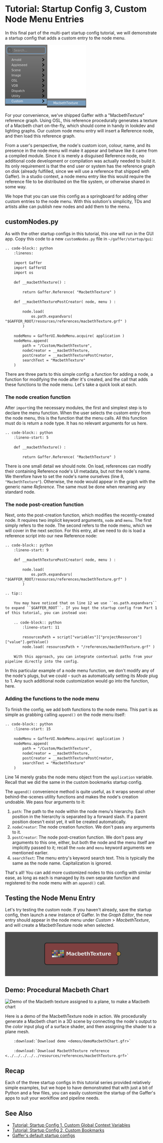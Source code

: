 # Tutorial: Startup Config 3, Custom Node Menu Entries # 

In this final part of the multi-part startup config tutorial, we will demonstrate a startup config that adds a custom entry to the node menu.

![A custom entry in the node menu](images/tutorialNodeMenuCustomEntry.png "A custom entry in the node menu")

For your convenience, we've shipped Gaffer with a "MacbethTexture" reference graph. Using OSL, this reference procedurally generates a texture of a Macbeth chart on-the-fly, which should come in handy in lookdev and lighting graphs. Our custom node menu entry will insert a Reference node, and then load this reference graph.

From a user's perspective, the node's custom icon, colour, name, and its presence in the node menu will make it appear and behave like it came from a compiled module. Since it is merely a disguised Reference node, no additional code development or compilation was actually needed to build it. Its only requirement is that the end user or system has the reference graph on disk (already fulfilled, since we will use a reference that shipped with Gaffer). In a studio context, a node menu entry like this would require the reference file to be distributed on the file system, or otherwise shared in some way.

We hope that you can use this config as a springboard for adding other custom entries to the node menu. With this solution's simplicity, TDs and artists alike can publish new nodes and add them to the menu.


## customNodes.py ##

As with the other startup configs in this tutorial, this one will run in the GUI app. Copy this code to a new `customNodes.py` file in `~/gaffer/startup/gui`:

```eval_rst
.. code-block:: python
    :linenos:

    import Gaffer
    import GafferUI
    import os
    
    def __macbethTexture() :
    
    	return Gaffer.Reference( "MacbethTexture" )
    
    def __macbethTexturePostCreator( node, menu ) :
    
    	node.load(
    		os.path.expandvars( "$GAFFER_ROOT/resources/references/macbethTexture.grf" )
    	)
    
    nodeMenu = GafferUI.NodeMenu.acquire( application )
    nodeMenu.append(
    	path = "/Custom/MacbethTexture",
    	nodeCreator = __macbethTexture,
    	postCreator = __macbethTexturePostCreator,
    	searchText = "MacbethTexture"
    )
```

There are three parts to this simple config: a function for adding a node, a function for modifying the node after it's created, and the call that adds these functions to the node menu. Let's take a quick look at each.


### The node creation function ###

After `import`ing the necessary modules, the first and simplest step is to declare the menu function. When the user selects the custom entry from the node menu, this is the function that the menu calls. All this function must do is return a node type. It has no relevant arguments for us here.

```eval_rst
.. code-block:: python
    :lineno-start: 5
    
    def __macbethTexture() :
    
    	return Gaffer.Reference( "MacbethTexture" )
```

There is one small detail we should note. On load, references can modify their containing Reference node's UI metadata, but not the node's name. We therefore have to set the node's name ourselves (line 8, `"MacbethTexture"`). Otherwise, the node would appear in the graph with the generic name _Reference_. The same must be done when renaming any standard node.


### The node post-creation function ###

Next, onto the post-creation function, which modifies the recently-created node. It requires two implicit keyword arguments, `node` and `menu`. The first simply refers to the node. The second refers to the node menu, which we will cover in the next section. For this entry, all we need to do is load a reference script into our new Reference node:

```eval_rst
.. code-block:: python
    :lineno-start: 9
    
    def __macbethTexturePostCreator( node, menu ) :
    
    	node.load(
    		os.path.expandvars( "$GAFFER_ROOT/resources/references/macbethTexture.grf" )
    	)
```

```eval_rst
.. tip::

    You may have noticed that on line 12 we use ``os.path.expandvars`` to expand ``$GAFFER_ROOT``. If you kept the startup config from Part 1 of this tutorial, you can instead use:

    .. code-block:: python
        :lineno-start: 11

        resourcesPath = script["variables"]["projectResources"]["value"].getValue()
        node.load( resourcesPath + "/references/macbethTexture.grf" )

    With this approach, you can integrate contextual paths from your pipeline directly into the config.
```

In this particular example of a node menu function, we don't modify any of the node's plugs, but we could – such as automatically setting its _Mode_ plug to 1. Any such additional node customization would go into the function, here.


### Adding the functions to the node menu ###

To finish the config, we add both functions to the node menu. This part is as simple as grabbing calling `append()` on the node menu itself:

```eval_rst
.. code-block:: python
    :lineno-start: 15

    nodeMenu = GafferUI.NodeMenu.acquire( application )
    nodeMenu.append(
    	path = "/Custom/MacbethTexture",
    	nodeCreator = __macbethTexture,
    	postCreator = __macbethTexturePostCreator,
    	searchText = "MacbethTexture"
    )
```

Line 14 merely grabs the node menu object from the `application` variable. Recall that we did the same in the custom bookmarks startup config.

The `append()` convenience method is quite useful, as it wraps several other behind-the-scenes utility functions and makes the node's creation undoable. We pass four arguments to it:

1. `path`: The path to the node within the node menu's hierarchy. Each position in the hierarchy is separated by a forward slash. If a parent position doesn't exist yet, it will be created automatically.
2. `nodeCreator`: The node creation function. We don't pass any arguments to it.
3. `postCreator`: The node post-creation function. We don't pass any arguments to this one, either, but both the node and the menu itself are implicitly passed to it; recall the `node` and `menu` keyword arguments we mentioned earlier.
4. `searchText`: The menu entry's keyword search text. This is typically the same as the node name. Capitalization is ignored.

That's all! You can add more customized nodes to this config with similar ease, as long as each is managed by its own separate function and registered to the node menu with an `append()` call.


## Testing the Node Menu Entry ##

Let's try testing the custom node. If you haven't already, save the startup config, then launch a new instance of Gaffer. In the _Graph Editor_, the new entry should appear in the node menu under _Custom_ > _MacbethTexture_, and will create a MacbethTexture node when selected.

![The MacbethTexture node in the Graph Editor](images/tutorialMacbethTextureNode.png "The MacbethTexture node in the Graph Editor")


## Demo: Procedural Macbeth Chart ##

![Demo of the Macbeth texture assigned to a plane, to make a Macbeth chart](images/demoMacbethChart.png "Demo of the Macbeth texture assigned to a plane, to make a Macbeth chart")

Here is a demo of the MacbethTexture node in action. We procedurally generate a Macbeth chart in a 3D scene by connecting the node's output to the _color_ input plug of a surface shader, and then assigning the shader to a plane mesh.

```eval_rst
    :download:`Download demo <demos/demoMacbethChart.gfr>`

    :download:`Download MacbethTexture reference <../../../../../resources/references/macbethTexture.grf>`
```


## Recap ##

Each of the three startup configs in this tutorial series provided relatively simple examples, but we hope to have demonstrated that with just a bit of Python and a few files, you can easily customize the startup of the Gaffer's apps to suit your worklflow and pipeline needs.


## See Also ##

- [Tutorial: Startup Config 1, Custom Global Context Variables](../CreatingConfigurationFiles1/index.md)
- [Tutorial: Startup Config 2, Custom Bookmarks](../CreatingConfigurationFiles2/index.md)
- [Gaffer's default startup configs](https://github.com/GafferHQ/gaffer/tree/!GAFFER_VERSION!/startup)
